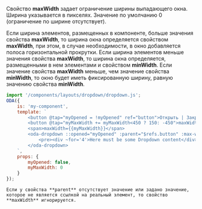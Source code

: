 ﻿Свойство **maxWidth** задает ограничение ширины выпадающего окна. Ширина указывается в пикселях. Значение по умолчанию 0 (ограничение по ширине отсутствует).

Если ширина элементов, размещенных в компоненте, больше значения свойства **maxWidth**, то ширина окна определяется свойством **maxWidth**, при этом, в случае необходимости, в окно добавляется полоса горизонтальной прокрутки. Если ширина элементов меньше значения свойства **maxWidth**, то ширина окна определяется, размещенными в нем элементами и свойством **minWidth**. Если значение свойства **maxWidth** меньше, чем значение свойства **minWidth**, то окно будет иметь фиксированную ширину, равную значению свойства **minWidth**.

```javascript _run_line_edit_loadoda_[my-component.js]_h=200_
import '/components/layouts/dropdown/dropdown.js';
ODA({
    is: 'my-component',
    template: `
        <button @tap="myOpened = !myOpened" ref="button">Открыть | Закрыть</button>
        <button @tap="myMaxWidth += myMaxWidth<450 ? 150: -450">maxWidth + 150</button>
        <span>maxWidth={{myMaxWidth}}</span>
        <oda-dropdown ::opened="myOpened" :parent="$refs.button" :max-width="myMaxWidth">
            <pre><div ~for='4'>Here must be some Dropdown content</div></pre>
        </oda-dropdown>
    `,
    props: {
        myOpened: false,
        myMaxWidth: 0
    }
});
```

```warning_md
Если у свойства **parent** отсутствует значение или задано значение, которое не является ссылкой на реальный элемент, то свойство **maxWidth** игнорируется.
```
